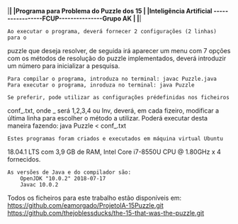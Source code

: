 |******************************************************************************|
|Programa para Problema do Puzzle dos 15                                       |
|Inteligência Artificial -----------------FCUP---------------Grupo AK          |
|******************************************************************************|

    Ao executar o programa, deverá fornecer 2 configurações (2 linhas) para o
puzzle que deseja resolver, de seguida irá aparecer um menu com 7 opções com
os métodos de resolução do puzzle implementados, deverá introduzir um número
para inicializar a pesquisa.

    Para compilar o programa, introduza no terminal: javac Puzzle.java
    Para executar o programa, inroduza no terminal: java Puzzle

    Se preferir, pode utilizar as configurações prédefinidas nos ficheiros
conf_.txt, onde _ será 1,2,3,4 ou Inv, deverá, em cada fizeiro, modificar a
última linha para escolher o método a utilizar. Poderá executar desta maneira
fazendo: java Puzzle < conf_.txt

    Estes programas foram criados e executados em máquina virtual Ubuntu
18.04.1 LTS com 3,9 GB de RAM, Intel Core i7-8550U CPU @ 1.80GHz x 4 fornecidos.

    As versões de Java e do compilador são:
        OpenJDK "10.0.2" 2018-07-17
        Javac 10.0.2

Todos os ficheiros para este trabalho estão disponíveis em:
 https://github.com/eamorgado/ProjetoIA-15Puzzle.git
 https://github.com/thejoblessducks/the-15-that-was-the-puzzle.git
